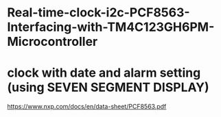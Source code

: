 # Real-time-clock-i2c-PCF8563-Interfacing-with-TM4C123GH6PM-Microcontroller

# clock with date and alarm setting (using SEVEN SEGMENT DISPLAY)

https://www.nxp.com/docs/en/data-sheet/PCF8563.pdf
